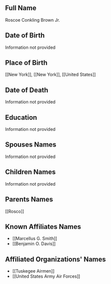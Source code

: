 ## Full Name
Roscoe Conkling Brown Jr.

## Date of Birth
Information not provided

## Place of Birth
[[New York]], [[New York]], [[United States]]

## Date of Death
Information not provided

## Education
Information not provided

## Spouses Names
Information not provided

## Children Names
Information not provided

## Parents Names
[[Rosco]]

## Known Affiliates Names
- [[Marcellus G. Smith]]
- [[Benjamin O. Davis]]

## Affiliated Organizations' Names
- [[Tuskegee Airmen]]
- [[United States Army Air Forces]]



